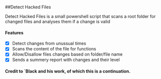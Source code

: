 ##Detect Hacked Files

Detect Hacked Files is a small powershell script that scans a root folder for changed files and analyses them if a change is valid

#### Features

- [x] Detect changes from unussual times
- [x] Scans the content of the file for functions
- [x] Allow/Disallow files changes based on folder/file name
- [x] Sends a summery report with changes and their level

#### Credit to `Black and his work, of which this is a continuation.

